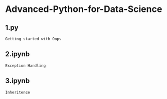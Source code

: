 # Advanced-Python-for-Data-Science

## 1.py
```
Getting started with Oops
```
## 2.ipynb
```
Exception Handling
```
## 3.ipynb
```
Inheritence
```
